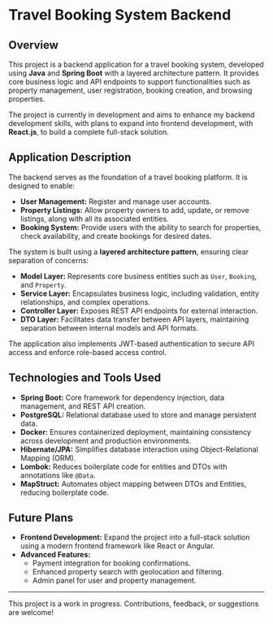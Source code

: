 # Travel Booking System Backend  

## Overview  
This project is a backend application for a travel booking system, developed using **Java** and **Spring Boot** with a layered architecture pattern. It provides core business logic and API endpoints to support functionalities such as property management, user registration, booking creation, and browsing properties.

The project is currently in development and aims to enhance my backend development skills, with plans to expand into frontend development, with **React.js**, to build a complete full-stack solution.

## Application Description  
The backend serves as the foundation of a travel booking platform. It is designed to enable:  
- **User Management:** Register and manage user accounts.  
- **Property Listings:** Allow property owners to add, update, or remove listings, along with all its associated entities.
- **Booking System:** Provide users with the ability to search for properties, check availability, and create bookings for desired dates.  

The system is built using a **layered architecture pattern**, ensuring clear separation of concerns:  
- **Model Layer:** Represents core business entities such as `User`, `Booking`, and `Property`.  
- **Service Layer:** Encapsulates business logic, including validation, entity relationships, and complex operations.  
- **Controller Layer:** Exposes REST API endpoints for external interaction.  
- **DTO Layer:** Facilitates data transfer between API layers, maintaining separation between internal models and API formats.

The application also implements JWT-based authentication to secure API access and enforce role-based access control.

## Technologies and Tools Used  
- **Spring Boot:** Core framework for dependency injection, data management, and REST API creation.  
- **PostgreSQL:** Relational database used to store and manage persistent data.
- **Docker:** Ensures containerized deployment, maintaining consistency across development and production environments.  
- **Hibernate/JPA:** Simplifies database interaction using Object-Relational Mapping (ORM).  
- **Lombok:** Reduces boilerplate code for entities and DTOs with annotations like `@Data`.
- **MapStruct:** Automates object mapping between DTOs and Entities, reducing boilerplate code.

## Future Plans  
- **Frontend Development:** Expand the project into a full-stack solution using a modern frontend framework like React or Angular.    
- **Advanced Features:**  
  - Payment integration for booking confirmations.  
  - Enhanced property search with geolocation and filtering.  
  - Admin panel for user and property management.  

---

This project is a work in progress. Contributions, feedback, or suggestions are welcome!
